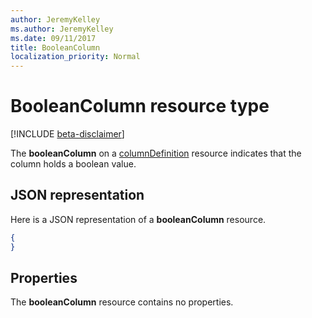 ```yaml
---
author: JeremyKelley
ms.author: JeremyKelley
ms.date: 09/11/2017
title: BooleanColumn
localization_priority: Normal
---
```

# BooleanColumn resource type

[!INCLUDE [beta-disclaimer](../../includes/beta-disclaimer.md)]

The **booleanColumn** on a [columnDefinition](columndefinition.md) resource indicates that the column holds a boolean value.

## JSON representation

Here is a JSON representation of a **booleanColumn** resource.
<!-- { "blockType": "resource", "@odata.type": "microsoft.graph.booleanColumn" } -->

```json
{
}
```

## Properties

The **booleanColumn** resource contains no properties.

<!--
{
  "type": "#page.annotation",
  "description": "",
  "keywords": "",
  "section": "documentation",
  "tocPath": "Resources/BooleanColumn",
  "suppressions": []
}
-->
